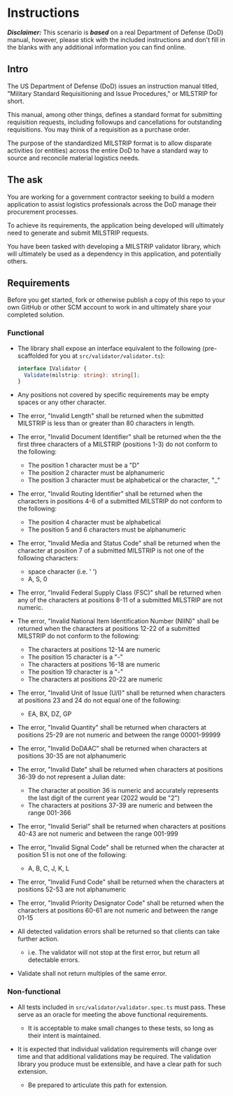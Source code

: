 # Instructions

***Disclaimer:***
This scenario is ***based*** on a real Department of Defense (DoD) manual, however, please stick with the included instructions and don't fill in the blanks with any additional information you can find online.

## Intro

The US Department of Defense (DoD) issues an instruction manual titled, "Military Standard Requisitioning and Issue Procedures," or MILSTRIP for short.

This manual, among other things, defines a standard format for submitting requisition requests, including followups and cancellations for outstanding requisitions.  You may think of a requisition as a purchase order.

The purpose of the standardized MILSTRIP format is to allow disparate activities (or entities) across the entire DoD to have a standard way to source and reconcile material logistics needs.

## The ask

You are working for a government contractor seeking to build a modern application to assist logistics professionals across the DoD manage their procurement processes.

To achieve its requirements, the application being developed will ultimately need to generate and submit MILSTRIP requests.

You have been tasked with developing a MILSTRIP validator library, which will ultimately be used as a dependency in this application, and potentially others.

## Requirements

Before you get started, fork or otherwise publish a copy of this repo to your own GitHub or other SCM account to work in and ultimately share your completed solution.

### Functional

- The library shall expose an interface equivalent to the following (pre-scaffolded for you at `src/validator/validator.ts`):

  ```typescript
  interface IValidator {
    Validate(milstrip: string): string[];
  }
  ```

- Any positions not covered by specific requirements may be empty spaces or any other character.

- The error, "Invalid Length" shall be returned when the submitted MILSTRIP is less than or greater than 80 characters in length.

- The error, "Invalid Document Identifier" shall be returned when the the first three characters of a MILSTRIP (positions 1-3) do not conform to the following:
  - The position 1 character must be a "D"
  - The position 2 character must be alphanumeric
  - The position 3 character must be alphabetical or the character, "_"

- The error, "Invalid Routing Identifier" shall be returned when the characters in positions 4-6 of a submitted MILSTRIP do not conform to the following:
  - The position 4 character must be alphabetical
  - The position 5 and 6 characters must be alphanumeric

- The error, "Invalid Media and Status Code" shall be returned when the character at position 7 of a submitted MILSTRIP is not one of the following characters:
  - space character (i.e. ' ')
  - A, S, 0

- The error, "Invalid Federal Supply Class (FSC)" shall be returned when any of the characters at positions 8-11 of a submitted MILSTRIP are not numeric.

- The error, "Invalid National Item Identification Number (NIIN)" shall be returned when the characters at positions 12-22 of a submitted MILSTRIP do not conform to the following:
  - The characters at positions 12-14 are numeric
  - The position 15 character is a "-"
  - The characters at positions 16-18 are numeric
  - The position 19 character is a "-"
  - The characters at positions 20-22 are numeric

- The error, "Invalid Unit of Issue (U/I)" shall be returned when characters at positions 23 and 24 do not equal one of the following:
  - EA, BX, DZ, GP

- The error, "Invalid Quantity" shall be returned when characters at positions 25-29 are not numeric and between the range 00001-99999

- The error, "Invalid DoDAAC" shall be returned when characters at positions 30-35 are not alphanumeric

- The error, "Invalid Date" shall be returned when characters at positions 36-39 do not represent a Julian date:
  - The character at position 36 is numeric and accurately represents the last digit of the current year (2022 would be "2")
  - The characters at positions 37-39 are numeric and between the range 001-366

- The error, "Invalid Serial" shall be returned when characters at positions 40-43 are not numeric and between the range 001-999

- The error, "Invalid Signal Code" shall be returned when the character at position 51 is not one of the following:
  - A, B, C, J, K, L

- The error, "Invalid Fund Code" shall be returned when the characters at positions 52-53 are not alphanumeric

- The error, "Invalid Priority Designator Code" shall be returned when the characters at positions 60-61 are not numeric and between the range 01-15

- All detected validation errors shall be returned so that clients can take further action.
  - i.e. The validator will not stop at the first error, but return all detectable errors.

- Validate shall not return multiples of the same error.

### Non-functional

- All tests included in `src/validator/validator.spec.ts` must pass.  These serve as an oracle for meeting the above functional requirements.
  - It is acceptable to make small changes to these tests, so long as their intent is maintained.

- It is expected that individual validation requirements will change over time and that additional validations may be required. The validation library you produce must be extensible, and have a clear path for such extension.
  - Be prepared to articulate this path for extension.
